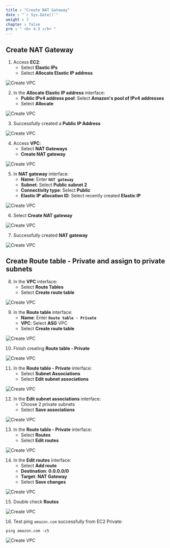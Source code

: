 ```yaml
---
title : "Create NAT Gateway"
date : "`r Sys.Date()`"
weight : 3
chapter : false
pre : " <b> 4.3 </b> "
---
```


## Create NAT Gateway

1. Access **EC2**:
   - Select **Elastic IPs**
   - Select **Allocate Elastic IP address**

![Create VPC](/images/4-CreateEc2Server-update/3-Create-NAT-Gateway/Nat-img1.png?featherlight=false&width=60pc)

2. In the **Allocate Elastic IP address** interface:
   - **Public IPv4 address pool**: Select **Amazon's pool of IPv4 addresses**
   - Select **Allocate**

![Create VPC](/images/4-CreateEc2Server-update/3-Create-NAT-Gateway/Nat-img2.png?featherlight=false&width=60pc)

3. Successfully created a **Public IP Address**

![Create VPC](/images/4-CreateEc2Server-update/3-Create-NAT-Gateway/Nat-img3.png?featherlight=false&width=60pc)

4. Access **VPC**:
   - Select **NAT Gateways**
   - **Create NAT gateway**

![Create VPC](/images/4-CreateEc2Server-update/3-Create-NAT-Gateway/Nat-img4.png?featherlight=false&width=60pc)

5. In **NAT gateway** interface:
   - **Name**: Enter **`NAT gateway`**
   - **Subnet**: Select **Public subnet 2**
   - **Connectivity type**: Select **Public**
   - **Elastic IP allocation ID**: Select recently created **Elastic IP**

![Create VPC](/images/4-CreateEc2Server-update/3-Create-NAT-Gateway/Nat-img5.png?featherlight=false&width=60pc)

6. Select **Create NAT gateway**

![Create VPC](/images/4-CreateEc2Server-update/3-Create-NAT-Gateway/Nat-img6.png?featherlight=false&width=60pc)

7. Successfully created **NAT gateway**

![Create VPC](/images/4-CreateEc2Server-update/3-Create-NAT-Gateway/Nat-img7.png?featherlight=false&width=60pc)

## Create Route table - Private and assign to private subnets

8. In the **VPC** interface:
   - Select **Route Tables**
   - Select **Create route table**

![Create VPC](/images/4-CreateEc2Server-update/3-Create-NAT-Gateway/Nat-img8.png?featherlight=false&width=60pc)

9. In the **Route table** interface:
   - **Name**: Enter **`Route table - Private`**
   - **VPC**: Select **ASG** VPC
   - Select **Create route table**

![Create VPC](/images/4-CreateEc2Server-update/3-Create-NAT-Gateway/Nat-img9.png?featherlight=false&width=60pc)

10.  Finish creating **Route table - Private**

![Create VPC](/images/4-CreateEc2Server-update/3-Create-NAT-Gateway/Nat-img10.png?featherlight=false&width=60pc)

11. In the **Route table - Private** interface:
    - Select **Subnet Associations**
    - Select **Edit subnet associations**

![Create VPC](/images/4-CreateEc2Server-update/3-Create-NAT-Gateway/Nat-img11.png?featherlight=false&width=60pc)

12. In the **Edit subnet associations** interface:
    - Choose 2 private subnets
    - Select **Save associations**

![Create VPC](/images/4-CreateEc2Server-update/3-Create-NAT-Gateway/Nat-img12.png?featherlight=false&width=60pc)

13. In the **Route table - Private** interface:
    - Select **Routes**
    - Select **Edit routes**

![Create VPC](/images/4-CreateEc2Server-update/3-Create-NAT-Gateway/Nat-img13.png?featherlight=false&width=60pc)

14. In the **Edit routes** interface:
    - Select **Add route**
    - **Destination**: **0.0.0.0/0**
    - **Target**: **NAT Gateway**
    - Select **Save changes**

![Create VPC](/images/4-CreateEc2Server-update/3-Create-NAT-Gateway/Nat-img14.png?featherlight=false&width=60pc)

15.  Double check **Routes**

![Create VPC](/images/4-CreateEc2Server-update/3-Create-NAT-Gateway/Nat-img15.png?featherlight=false&width=60pc)

16. Test ping `amazon.com` successfully from EC2 Private:

```
ping amazon.com -c5
```

![Create VPC](/images/4-CreateEc2Server-update/3-Create-NAT-Gateway/Nat-img16.png?featherlight=false&width=60pc)
